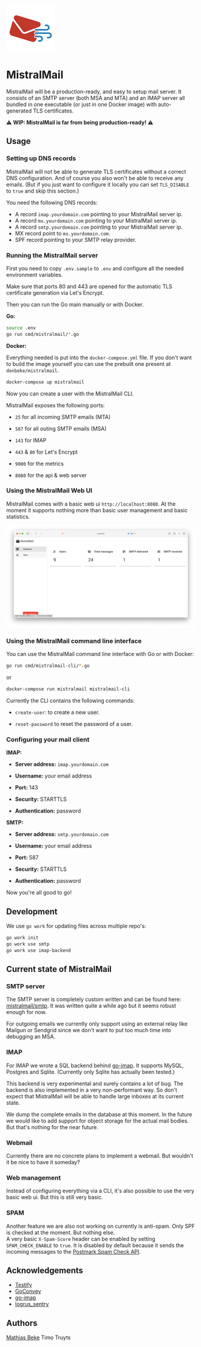 ![](.github/assets/mistralmail128.png)

# MistralMail

MistralMail will be a production-ready, and easy to setup mail server. It consists of an SMTP server (both MSA and MTA) and an IMAP server all bundled in one executable (or just in one Docker image) with auto-generated TLS certificates.

⚠️ **WIP: MistralMail is far from being production-ready!** ⚠️



## Usage

### Setting up DNS records

MistralMail will not be able to generate TLS certificates without a correct DNS configuration. And of course you also won't be able to receive any emails. (But if you just want to configure it locally you can set `TLS_DISABLE` to `true` and skip this section.)

You need the following DNS records:

- A record `imap.yourdomain.com` pointing to your MistralMail server ip.
- A record `mx.yourdomain.com` pointing to your MistralMail server ip.
- A record `smtp.yourdomain.com` pointing to your MistralMail server ip.
- MX record point to `mx.yourdomain.com`.
- SPF record pointing to your SMTP relay provider.

### Running the MistralMail server

First you need to copy `.env.sample` to `.env` and configure all the needed environment variables.

Make sure that ports 80 and 443 are opened for the automatic TLS certificate generation via Let's Encrypt.

Then you can run the Go main manually or with Docker.

**Go:**

```bash
source .env
go run cmd/mistralmail/*.go
```

**Docker:**

Everything needed is put into the `docker-compose.yml` file.
If you don't want to build the image yourself you can use the prebuilt one present at `denbeke/mistralmail`.

```bash
docker-compose up mistralmail
```

Now you can create a user with the MistralMail CLI.

MistralMail exposes the following ports:

- `25` for all incoming SMTP emails (MTA)

- `587` for all outing SMTP emails (MSA)

- `143` for IMAP

- `443` & `80` for Let's Encrypt

- `9000` for the metrics

- `8080` for the api & web server

### Using the MistralMail Web UI

MistralMail comes with a basic web ui `http://localhost:8080`.
At the moment it supports nothing more than basic user management and basic statistics.

![mistralmail-web-ui](.github/assets/mistralmail-web-ui.png)

### Using the MistralMail command line interface

You can use the MistralMail command line interface with Go or with Docker:

```bash
go run cmd/mistralmail-cli/*.go
```

or

```bash
docker-compose run mistralmail mistralmail-cli
```

Currently the CLI contains the following commands:

- `create-user`: to create a new user.

- `reset-password` to reset the password of a user.

### Configuring your mail client

**IMAP:**

- **Server address:** `imap.yourdomain.com`

- **Username:** your email address

- **Port:** 143

- **Security:** STARTTLS

- **Authentication:** password

**SMTP:**

- **Server address:** `smtp.yourdomain.com`

- **Username:** your email address

- **Port:** 587

- **Security:** STARTTLS

- **Authentication:** password



Now you're all good to go!



## Development

We use `go work` for updating files across multiple repo's:

```bash
go work init
go work use smtp
go work use imap-backend
```



## Current state of MistralMail

### SMTP server

The SMTP server is completely custom written and can be found here: [mistralmail/smtp](https://github.com/mistralmail/smtp). It was written quite a while ago but it seems robust enough for now.

For outgoing emails we currently only support using an external relay like Mailgun or Sendgrid since we don't want to put too much time into debugging an MSA.

### IMAP

For IMAP we wrote a SQL backend behind [go-imap](https://github.com/emersion/go-imap). It supports MySQL, Postgres and Sqlite. (Currently only Sqlite has actually been tested.)

This backend is very experimental and surely contains a lot of bug. The backend is also implemented in a very non-performant way. So don't expect that MistralMail will be able to handle large inboxes at its current state.

We dump the complete emails in the database at this moment. In the future we would like to add support for object storage for the actual mail bodies. But that's nothing for the near future.

### Webmail

Currently there are no concrete plans to implement a webmail. But wouldn't it be nice to have it someday?

### Web management

Instead of configuring everything via a CLI, it's also possible to use the very basic web ui. But this is still very basic.

### SPAM

Another feature we are also not working on currently is anti-spam. Only SPF is checked at the moment. But nothing else.  
A very basic `X-Spam-Score` header can be enabled by setting `SPAM_CHECK_ENABLE` to `true`. It is disabled by default because it sends the incoming messages to the [Postmark Spam Check API](https://spamcheck.postmarkapp.com).



## Acknowledgements

* [Testify](https://github.com/stretchr/testify)
* [GoConvey](https://github.com/smartystreets/goconvey)
* [go-imap](https://github.com/emersion/go-imap)
* [logrus_sentry](https://github.com/evalphobia/logrus_sentry)



## Authors

[Mathias Beke](https://denbeke.be)
Timo Truyts
